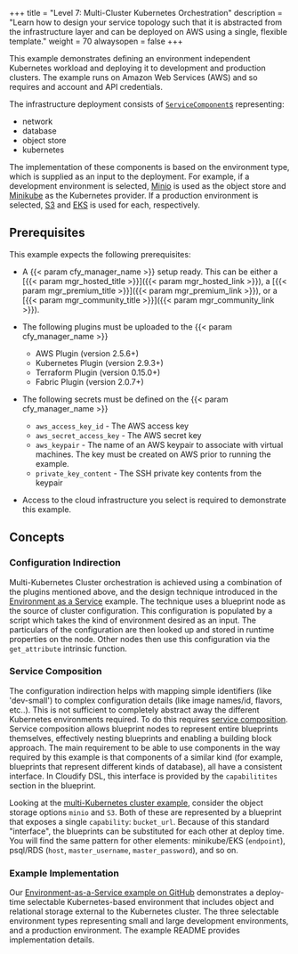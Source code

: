 +++
title = "Level 7: Multi-Cluster Kubernetes Orchestration"
description = "Learn how to design your service topology such that it is abstracted from the infrastructure layer and can be deployed on AWS using a single, flexible template."
weight = 70
alwaysopen = false
+++

This example demonstrates defining an environment independent Kubernetes workload and deploying it to development and production clusters.  The example runs on Amazon Web Services (AWS) and so requires and account and API credentials.

The infrastructure deployment consists of [`ServiceComponent`s](../../../working_with/service_composition) representing:

 * network
 * database
 * object store
 * kubernetes

The implementation of these components is based on the environment type, which is supplied
as an input to the deployment.  For example, if a development environment is selected, <a href="http://minio.io">Minio</a> is used as the object store and <a href="https://minikube.sigs.k8s.io/docs/">Minikube</a> as the Kubernetes provider.  If a production environment is selected, <a href="https://aws.amazon.com/s3">S3</a> and <a href="https://aws.amazon.com/eks">EKS</a> is used for each, respectively.


## Prerequisites
This example expects the following prerequisites:

* A {{< param cfy_manager_name >}} setup ready. This can be either a [{{< param mgr_hosted_title >}}]({{< param mgr_hosted_link >}}), a [{{< param mgr_premium_title >}}]({{< param mgr_premium_link >}}), or a [{{< param mgr_community_title >}}]({{< param mgr_community_link >}}).
* The following plugins must be uploaded to the {{< param cfy_manager_name >}}
  * AWS Plugin (version 2.5.6+)
  * Kubernetes Plugin (version 2.9.3+) 
  * Terraform Plugin (version 0.15.0+)
  * Fabric Plugin (version 2.0.7+)
* The following secrets must be defined on the {{< param cfy_manager_name >}}
  * `aws_access_key_id` - The AWS access key
  * `aws_secret_access_key` - The AWS secret key
  * `aws_keypair` - The name of an AWS keypair to associate with virtual machines.  The key must be created on AWS prior to running the example.
  * `private_key_content` - The SSH private key contents from the keypair
  
* Access to the cloud infrastructure you select is required to demonstrate this example.

## Concepts

### Configuration Indirection

Multi-Kubernetes Cluster orchestration is achieved using a combination of the plugins mentioned above, and the design technique introduced in the [Environment as a Service](../eaas) example.  The technique uses a blueprint node as the source of cluster configuration.  This configuration is populated by a script which takes the kind of environment desired as an input.  The particulars of the configuration are then looked up and stored in runtime properties on the node.  Other nodes then use this configuration via the `get_attribute` intrinsic function.

### Service Composition

The configuration indirection helps with mapping simple identifiers (like 'dev-small') to complex configuration details (like image names/id, flavors, etc..).  This is not sufficient to completely abstract away the different Kubernetes environments required.  To do this requires [service composition](../../../working_with/service_composition).  Service composition allows blueprint nodes to represent entire blueprints themselves, effectively nesting blueprints and enabling a building block approach.  The main requirement to be able to use components in the way required by this example is that components of a similar kind (for example, blueprints that represent different kinds of database), all have a consistent interface.  In Cloudify DSL, this interface is provided by the `capabilitites` section in the blueprint.

Looking at the [multi-Kubernetes cluster example](https://github.com/cloudify-community/eaas-example), consider the object storage options `minio` and `S3`.  Both of these are represented by a blueprint that exposes a single `capability`: `bucket_url`.  Because of this standard "interface", the blueprints can be substituted for each other at deploy time.  You will find the same pattern for other elements: minikube/EKS (`endpoint`), psql/RDS (`host`, `master_username`, `master_password`), and so on.

### Example Implementation

Our [Environment-as-a-Service example on GitHub](https://github.com/cloudify-community/eaas-example) demonstrates a deploy-time selectable Kubernetes-based environment that includes object and relational storage external to the Kubernetes cluster.  The three selectable environment types representing small and large development environments, and a production environment.  The example README provides implementation details.




